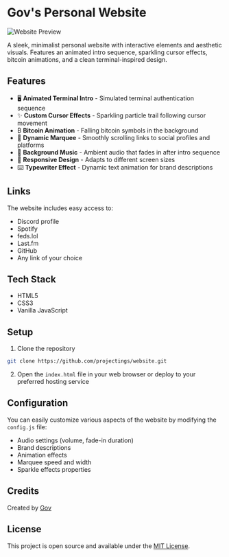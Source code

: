 # Gov's Personal Website

![Website Preview](https://r2.e-z.host/8c91e552-fa57-41ea-80e7-2c7fb070128c/2ialrr5x.gif)

A sleek, minimalist personal website with interactive elements and aesthetic visuals. Features an animated intro sequence, sparkling cursor effects, bitcoin animations, and a clean terminal-inspired design.

## Features

- 🖥️ **Animated Terminal Intro** - Simulated terminal authentication sequence
- ✨ **Custom Cursor Effects** - Sparkling particle trail following cursor movement
- ₿ **Bitcoin Animation** - Falling bitcoin symbols in the background
- 🔄 **Dynamic Marquee** - Smoothly scrolling links to social profiles and platforms
- 🎵 **Background Music** - Ambient audio that fades in after intro sequence
- 📱 **Responsive Design** - Adapts to different screen sizes
- ⌨️ **Typewriter Effect** - Dynamic text animation for brand descriptions

## Links

The website includes easy access to:
- Discord profile
- Spotify
- feds.lol
- Last.fm
- GitHub
- Any link of your choice

## Tech Stack

- HTML5
- CSS3
- Vanilla JavaScript

## Setup

1. Clone the repository
```bash
git clone https://github.com/projectings/website.git
```

2. Open the `index.html` file in your web browser or deploy to your preferred hosting service

## Configuration

You can easily customize various aspects of the website by modifying the `config.js` file:

- Audio settings (volume, fade-in duration)
- Brand descriptions
- Animation effects
- Marquee speed and width
- Sparkle effects properties

## Credits

Created by [Gov](https://github.com/projectings)

## License

This project is open source and available under the [MIT License](LICENSE).

